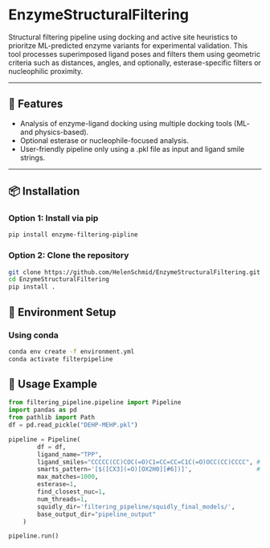 # EnzymeStructuralFiltering

Structural filtering pipeline using docking and active site heuristics to prioritze ML-predicted enzyme variants for experimental validation. 
This tool processes superimposed ligand poses and filters them using geometric criteria such as distances, angles, and optionally, esterase-specific filters or nucleophilic proximity.

---

## 🚀 Features

- Analysis of enzyme-ligand docking using multiple docking tools (ML- and physics-based).
- Optional esterase or nucleophile-focused analysis.
- User-friendly pipeline only using a .pkl file as input and ligand smile strings. 

---

## 📦 Installation

### Option 1: Install via pip
```bash
pip install enzyme-filtering-pipline
```
### Option 2: Clone the repository
```bash
git clone https://github.com/HelenSchmid/EnzymeStructuralFiltering.git
cd EnzymeStructuralFiltering
pip install .
```

## :seedling: Environment Setup
### Using conda
```bash
conda env create -f environment.yml
conda activate filterpipeline
```

## 🔧 Usage Example
```python
from filtering_pipeline.pipeline import Pipeline
import pandas as pd
from pathlib import Path
df = pd.read_pickle("DEHP-MEHP.pkl")

pipeline = Pipeline(
        df = df,
        ligand_name="TPP",
        ligand_smiles="CCCCC(CC)COC(=O)C1=CC=CC=C1C(=O)OCC(CC)CCCC", # SMILES string of ligand
        smarts_pattern='[$([CX3](=O)[OX2H0][#6])]',                  # SMARTS pattern of the chemical moiety of interest of ligand
        max_matches=1000,
        esterase=1,
        find_closest_nuc=1,
        num_threads=1,
        squidly_dir='filtering_pipeline/squidly_final_models/',
        base_output_dir="pipeline_output"
    )

pipeline.run()
